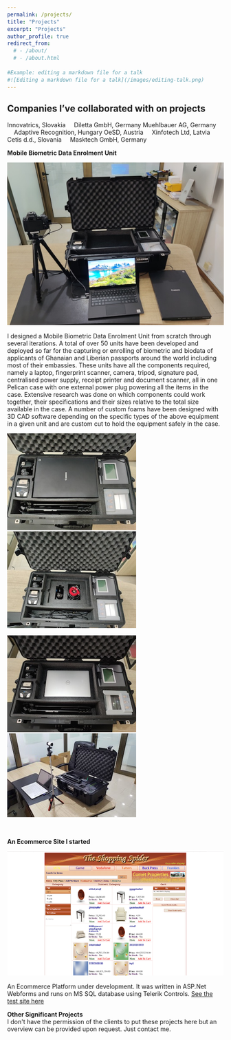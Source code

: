 ```yaml
---
permalink: /projects/
title: "Projects"
excerpt: "Projects"
author_profile: true
redirect_from: 
  # - /about/
  # - /about.html

#Example: editing a markdown file for a talk
#![Editing a markdown file for a talk](/images/editing-talk.png)
---
```


Companies I’ve collaborated with on projects 
------
Innovatrics, Slovakia &nbsp;&nbsp;&nbsp;&nbsp;Diletta GmbH, Germany
Muehlbauer AG, Germany &nbsp;&nbsp;&nbsp;&nbsp;Adaptive Recognition, Hungary
OeSD, Austria	&nbsp;&nbsp;&nbsp;&nbsp;Xinfotech Ltd, Latvia
Cetis d.d., Slovania &nbsp;&nbsp;&nbsp;&nbsp;Masktech GmbH, Germany
  


**Mobile Biometric Data Enrolment Unit**  

<p align="center">
  <img src="/images/mobile_unit.jpg" />
</p>

I designed a Mobile Biometric Data Enrolment Unit from scratch through several iterations. A total of over 50 units have been developed and deployed so far for the capturing or enrolling of biometric and biodata of applicants of Ghanaian and Liberian passports around the world including most of their embassies. These units have all the components required, namely a laptop, fingerprint scanner, camera, tripod, signature pad, centralised power supply, receipt printer and document scanner, all in one Pelican case with one external power plug powering all the items in the case. Extensive research was done on which components could work together, their specifications and their sizes relative to the total size available in the case. A number of custom foams have been designed with 3D CAD software depending on the specific types of the above equipment in a given unit and are custom cut to hold the equipment safely in the case.

![Mobile Enrolment Unit](/images/mobile_unit_2.jpg)
![Mobile Enrolment Unit](/images/mobile_unit_3.jpg)

![Mobile Enrolment Unit](/images/mobile_unit_1.jpg)
![Mobile Enrolment Unit](/images/mobile_unit_4.jpg)

<br >

**An Ecommerce Site I started**  

<p align="center">
  <img src="/images/ecommerce.png" />
</p>
An Ecommerce Platform under development. It was written in ASP.Net Webforms and runs on MS SQL database using Telerik Controls.
<a href="http://testshop.oxygenegroup.com" target="_blank">See the test site here</a>


<br >

**Other Significant Projects**   
I don't have the permission of the clients to put these projects here but an overview can be provided upon request. Just contact me.